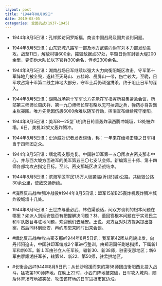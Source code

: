 ```yaml
---
layout: post
title: "1944年08月05日"
date: 2019-08-05
categories: 全面抗战(1937-1945)
---
```


<meta name="referrer" content="no-referrer" />

- 1944年8月5日讯：孔祥熙访问罗斯福，商谈中国战局及国共谈判问题。 

- 1944年8月5日讯：山东郓城八路军一部及地方武装向伪军刘本力部发动进攻。战至11日，解放村镇600余，摧毁敌据点37处，平毁日伪军封锁大堤200余里，毙伤伪大队长以下官兵300余名，俘虏2300余名。 

- 1944年8月5日讯：湖南战场日军继续以强大火力向衡阳城区攻击，守军第十军阵地几被全毁，遂转至天马山、五桂岭、岳屏山一带，伤亡较大。至晚，日军攻占第十军第二线主阵地大部分，守军士兵仍顽强拼杀，终于阻止日军的深入。 

- 1944年8月5日讯：湖南战场第十军军长方先觉在军指挥所召集紧急会议，所部第三师师长周庆祥、第一九〇师师长容有略以无可抽调之兵，弹药亦将告罄主张突围。唯方先觉因伤患6000余难以随军行动，挥泪宣布继续死守衡阳。 

- 1944年8月5日讯：美军B—25型飞机终日轮番轰炸滇西腾冲城垣，13处被炸塌。6日，美机32架又轰炸腾冲。 

- 1944年8月5日讯：史迪威对记者发表谈话，称：一年来在缅境击毙之日军相当于四师团之众。 

- 1944年8月5日讯：缅北密支那克复。中国驻印军第一五〇团攻占密支那市中心，并与西大坡方面进军的美军第五三〇七支队会师。新编第三十师、第十四师各部均攻占指定目标。至此，密支那城区攻坚战结束。 

- 1944年8月5日讯：滨海军区军民1.5万人破袭临(沂)郯(城)公路。共破毁公路30余公里，使敌交通断绝。 

- #滇西反击战##腾冲战役#1944年8月5日讯：盟军15架B25轰炸机轰炸腾冲城炸毁城墙十几处。 

- 1944年8月5日讯：王世杰与董必武、林伯渠谈话，问双方谈判的根本问题在哪里？如派人到延安是否有把握解决问题？林、董回答根本问题在于实现民主和军队数目与驻地问题，欢迎他们去延安。王说，双方互对对方提案提出答案，然后同林到延安，再约周恩来同时出来会谈。 

- #缅北反击战##攻占密支那#1944年8月5日讯：我军第42团从宛貌出发，向丹邦阳追击，中国驻印军编成2个军进行整训，由郑洞国任副总指挥，下属新1军和新6军。新１军由孙立人任军长，辖新30、新38师，驻密支那地区；新6军由廖耀湘任军长，辖第14、新22、第50师，驻孟拱地区。 

- #长衡会战#1944年8月5日讯：从长沙增援而来的第58师团由衡阳西北投入战斗，猛攻第190师阵地。在晚上22时，小西门阵地被突破，日军攻入城内，随后体育场阵地被突破，攻击该阵地的日军进抵市区边沿。 

